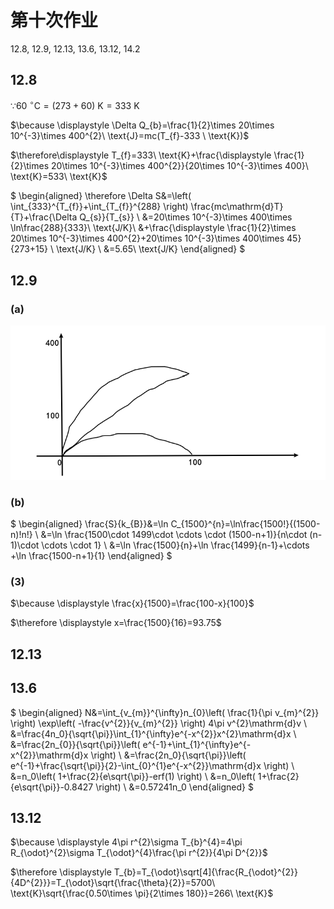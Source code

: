 # 第十次作业

12.8, 12.9, 12.13, 13.6, 13.12, 14.2

## 12.8

$\because 60\ ^{\circ}\text{C}=(273+60) \ \text{K}=333 \ \text{K}$

$\because \displaystyle \Delta Q_{b}=\frac{1}{2}\times 20\times 10^{-3}\times 400^{2}\ \text{J}=mc(T_{f}-333 \ \text{K})$

$\therefore\displaystyle T_{f}=333\ \text{K}+\frac{\displaystyle \frac{1}{2}\times 20\times 10^{-3}\times 400^{2}}{20\times 10^{-3}\times 400}\ \text{K}=533\ \text{K}$

$
\begin{aligned}
\therefore \Delta S&=\left( \int_{333}^{T_{f}}+\int_{T_{f}}^{288} \right) \frac{mc\mathrm{d}T}{T}+\frac{\Delta Q_{s}}{T_{s}} \\
&=20\times 10^{-3}\times 400\times \ln\frac{288}{333}\ \text{J/K}\\
&+\frac{\displaystyle \frac{1}{2}\times 20\times 10^{-3}\times 400^{2}+20\times 10^{-3}\times 400\times 45}{273+15} \ \text{J/K} \\
&=5.65\ \text{J/K}
\end{aligned}
$

## 12.9

### (a)

![](images/2021-05-20-08-36-12.png)

### (b)

$
\begin{aligned}
\frac{S}{k_{B}}&=\ln C_{1500}^{n}=\ln\frac{1500!}{(1500-n)!n!} \\
&=\ln \frac{1500\cdot 1499\cdot \cdots \cdot (1500-n+1)}{n\cdot (n-1)\cdot \cdots \cdot 1} \\
&=\ln \frac{1500}{n}+\ln \frac{1499}{n-1}+\cdots +\ln \frac{1500-n+1}{1}
\end{aligned}
$

### (3)

$\because \displaystyle \frac{x}{1500}=\frac{100-x}{100}$

$\therefore \displaystyle x=\frac{1500}{16}=93.75$


## 12.13


## 13.6

$
\begin{aligned}
N&=\int_{v_{m}}^{\infty}n_{0}\left( \frac{1}{\pi v_{m}^{2}} \right) \exp\left( -\frac{v^{2}}{v_{m}^{2}} \right) 4\pi v^{2}\mathrm{d}v \\
&=\frac{4n_0}{\sqrt{\pi}}\int_{1}^{\infty}e^{-x^{2}}x^{2}\mathrm{d}x \\
&=\frac{2n_{0}}{\sqrt{\pi}}\left( e^{-1}+\int_{1}^{\infty}e^{-x^{2}}\mathrm{d}x \right) \\
&=\frac{2n_0}{\sqrt{\pi}}\left( e^{-1}+\frac{\sqrt{\pi}}{2}-\int_{0}^{1}e^{-x^{2}}\mathrm{d}x \right) \\ 
&=n_0\left( 1+\frac{2}{e\sqrt{\pi}}-erf(1) \right) \\
&=n_0\left( 1+\frac{2}{e\sqrt{\pi}}-0.8427 \right) \\
&=0.57241n_0
\end{aligned}
$


## 13.12

$\because \displaystyle 4\pi r^{2}\sigma T_{b}^{4}=4\pi R_{\odot}^{2}\sigma T_{\odot}^{4}\frac{\pi r^{2}}{4\pi D^{2}}$

$\therefore \displaystyle T_{b}=T_{\odot}\sqrt[4]{\frac{R_{\odot}^{2}}{4D^{2}}}=T_{\odot}\sqrt{\frac{\theta}{2}}=5700\ \text{K}\sqrt{\frac{0.50\times \pi}{2\times 180}}=266\ \text{K}$


